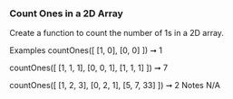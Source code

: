 ### Count Ones in a 2D Array

Create a function to count the number of 1s in a 2D array.

Examples
countOnes([
[1, 0],
[0, 0]
]) ➞ 1

countOnes([
[1, 1, 1],
[0, 0, 1],
[1, 1, 1]
]) ➞ 7

countOnes([
[1, 2, 3],
[0, 2, 1],
[5, 7, 33]
]) ➞ 2
Notes
N/A
